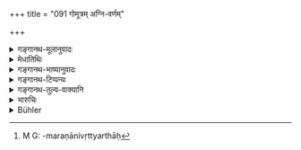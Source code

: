 +++
title = "091 गोमूत्रम् अग्नि-वर्णम्"

+++

<details><summary>गङ्गानथ-मूलानुवादः</summary>

Or, he may drink red-hot cow’s urine, or water, or milk, or butter, or liquid cow-dung, until he dies.—(91)
</details>

<details><summary>मेधातिथिः</summary>

अन्यतरप्रायश्चित्तम् **अग्निवर्णं** भवत्य् एव । **गोमूत्रा**दयो द्रव्यविशेषा अन्यप्रकारमरणनिवृत्त्यर्थाः[^१२२] । **सुरा** च पैष्टीति विज्ञेया । तां मुख्येत्य् उपचरन्ति । अन्यत्र तु प्रयोगो गौणः । कामतः पाने चैतत् । तथा च वक्ष्यति । "अज्ञानाद् वारुणीं पीत्वा संस्करेणैव शुध्यति" (म्ध् ११.१४५) । **अग्निवर्णम्** इत्य् अग्निस्पर्शम् इति ज्ञातव्यम् । तथा चाह **आ मरणात्** इति । सुरा च स्त्रीणाम् अपि प्रतिषिद्धा । उक्तं हि वासिष्ठे- "तथा ब्राह्मणी सुरापी भवति । न तां देवाः पतिलोकं नयति । इहैव सा भ्रमति क्षीणपुण्या लोके प्रेत्यावाप्सु च जलभुग् भवति" (वध् २१.११) ॥ ११.९१ ॥


[^१२२]:
     M G: -maraṇānivṛttyarthāḥ
</details>

<details><summary>गङ्गानथ-भाष्यानुवादः</summary>

In the case of any one of these expiations, the epithet ‘red-hot’ is to be applied.

The cow’s urine and other substances have been specified with a view to predude dying by any other means.

In the present case, the ‘wine’ should be understood as standing for that liquor which is obtained from grains; as it is this liquor to which the term ‘wine’ is held to be directly applicable; its application to other liquors being indirect What is said here is applicable to cases of
*intentional* wine-drinking; sis it is going to be declared later on
(11.146)—“If one drinks wine unintentionally, he becomes purified by going through the sacramental rites.’

‘*Agnivarna*,’ ‘*red-hot*,’ means that it should be *as hot as fire*; as is clear from the phrase ‘*until he dies*.’

Wine is forbidden for women also. It has been declared in the work of Vaśiṣṭha that—‘If a Brāhmaṇa woman drinks wine, the gods do not permit her to go to the regions where her husband has gone; she roams about in this world, and after all her merit has been exhausted, she becomes an amphibious animal.’—(91)
</details>

<details><summary>गङ्गानथ-टिप्पन्यः</summary>

This verse is quoted in *Parāśaramādhava* (Prāyaścitta, p. 412), which
adds that this refers to the same case as the preceding verse; *i.e*.,
to the intentional -drinking of liquor distilled from grains;—and in
*Prāyaścittaviveka* (p. 93), which says that the ‘milk’ and ‘clarified
butter’ meant are those of the *cow* only.
</details>

<details><summary>गङ्गानथ-तुल्य-वाक्यानि</summary>

**(verses 11.90-93)  
**

See Comparative notes for [Verse
11.90].
</details>

<details><summary>भारुचिः</summary>

द्रव्यमात्रविकल्पार्थं चेदम् आरब्धम् । तथा चौष्ण्यगुणस् समानो ऽत्र पूर्वद्रव्येण । अग्निवर्णत्वं च सर्वशेषः । तथा **वामरणाद्** इत्य् उक्तम्, एतच् अ मुख्यसुरापाने कामतः प्राणान्तिकं प्रायश्चित्तम् ॥ ११.९० ॥
</details>

<details><summary>Bühler</summary>

092	Or he may drink cow's urine, water, milk, clarified butter or (liquid) cowdung boiling-hot, until he dies;
</details>
